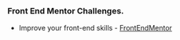 ### Front End Mentor Challenges.

- Improve your front-end skills - [FrontEndMentor](https://www.frontendmentor.io/)
